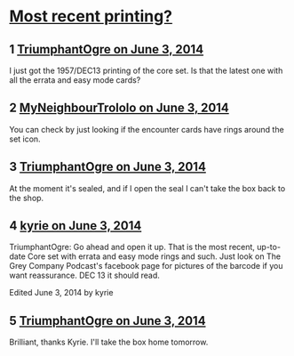 # [Most recent printing?](https://community.fantasyflightgames.com/topic/107869-most-recent-printing/)

## 1 [TriumphantOgre on June 3, 2014](https://community.fantasyflightgames.com/topic/107869-most-recent-printing/?do=findComment&comment=1107191)

I just got the 1957/DEC13 printing of the core set. Is that the latest one with all the errata and easy mode cards?

## 2 [MyNeighbourTrololo on June 3, 2014](https://community.fantasyflightgames.com/topic/107869-most-recent-printing/?do=findComment&comment=1107237)

You can check by just looking if the encounter cards have rings around the set icon.

## 3 [TriumphantOgre on June 3, 2014](https://community.fantasyflightgames.com/topic/107869-most-recent-printing/?do=findComment&comment=1107278)

At the moment it's sealed, and if I open the seal I can't take the box back to the shop.

## 4 [kyrie on June 3, 2014](https://community.fantasyflightgames.com/topic/107869-most-recent-printing/?do=findComment&comment=1107413)

TriumphantOgre: Go ahead and open it up. That is the most recent, up-to-date Core set with errata and easy mode rings and such. Just look on The Grey Company Podcast's facebook page for pictures of the barcode if you want reassurance. DEC 13 it should read.

Edited June 3, 2014 by kyrie

## 5 [TriumphantOgre on June 3, 2014](https://community.fantasyflightgames.com/topic/107869-most-recent-printing/?do=findComment&comment=1107525)

Brilliant, thanks Kyrie. I'll take the box home tomorrow.

